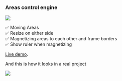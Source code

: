 ### Areas control engine

![](public/1.gif)

✅ Moving Areas  
✅ Resize on either side  
✅ Magnetizing areas to each other and frame borders  
✅ Show ruler when magnetizing
 
[Live demo](http://areas.eclipseweb.ru/).

And this is how it looks in a real project

![](public/2.gif)